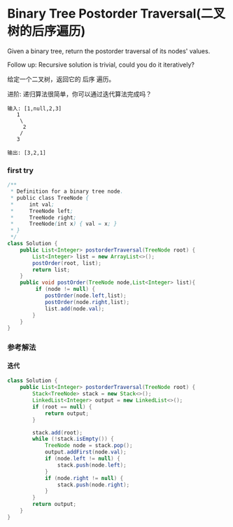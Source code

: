 # Binary Tree Postorder Traversal(二叉树的后序遍历)

Given a binary tree, return the postorder traversal of its nodes' values.

Follow up: Recursive solution is trivial, could you do it iteratively?

给定一个二叉树，返回它的 后序 遍历。

进阶: 递归算法很简单，你可以通过迭代算法完成吗？

```
输入: [1,null,2,3]  
   1
    \
     2
    /
   3 

输出: [3,2,1]
```

### first try

```java
/**
 * Definition for a binary tree node.
 * public class TreeNode {
 *     int val;
 *     TreeNode left;
 *     TreeNode right;
 *     TreeNode(int x) { val = x; }
 * }
 */
class Solution {
    public List<Integer> postorderTraversal(TreeNode root) {
        List<Integer> list = new ArrayList<>();
        postOrder(root, list);
        return list;
    }
    public void postOrder(TreeNode node,List<Integer> list){
         if (node != null) {
            postOrder(node.left,list);
            postOrder(node.right,list);
            list.add(node.val);
        }
    }
}
```

### 参考解法

#### 迭代

```java
class Solution {
    public List<Integer> postorderTraversal(TreeNode root) {
        Stack<TreeNode> stack = new Stack<>();
        LinkedList<Integer> output = new LinkedList<>();
        if (root == null) {
            return output;
        }

        stack.add(root);
        while (!stack.isEmpty()) {
            TreeNode node = stack.pop();
            output.addFirst(node.val);
            if (node.left != null) {
                stack.push(node.left);
            }
            if (node.right != null) {
                stack.push(node.right);
            }
        }
        return output;
    }
}
```